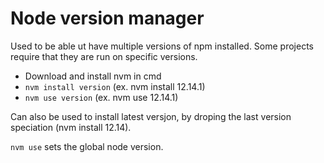 # Node version manager

Used to be able ut have multiple versions of npm installed. Some projects require that they are run on specific versions.

- Download and install nvm
  in cmd
- `nvm install version` (ex. nvm install 12.14.1)
- `nvm use version` (ex. nvm use 12.14.1)

Can also be used to install latest versjon, by droping the last version speciation (nvm install 12.14).

`nvm use` sets the global node version.
